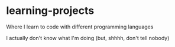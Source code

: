 # learning-projects
Where I learn to code with different programming languages

I actually don't know what I'm doing (but, shhhh, don't tell nobody)
